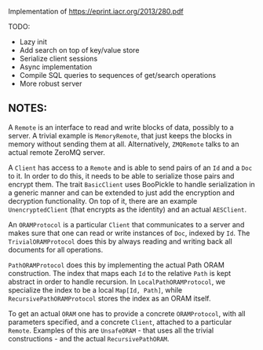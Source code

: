 Implementation of https://eprint.iacr.org/2013/280.pdf

TODO:

* Lazy init
* Add search on top of key/value store
* Serialize client sessions
* Async implementation
* Compile SQL queries to sequences of get/search operations
* More robust server

NOTES:
------

A `Remote` is an interface to read and write blocks of data, possibly to a
server. A trivial example is `MemoryRemote`, that just keeps the blocks in
memory without sending them at all. Alternatively, `ZMQRemote` talks to an
actual remote ZeroMQ server.

A `Client` has access to a `Remote` and is able to send pairs of an `Id` and
a `Doc` to it. In order to do this, it needs to be able to serialize those
pairs and encrypt them. The trait `BasicClient` uses BooPickle to handle
serialization in a generic manner and can be extended to just add the
encryption and decryption functionality. On top of it, there are an example
`UnencryptedClient` (that encrypts as the identity) and an actual `AESClient`.

An `ORAMProtocol` is a particular `Client` that communicates to a server
and makes sure that one can read or write instances of `Doc`, indexed by `Id`.
The `TrivialORAMProtocol` does this by always reading and writing back all
documents for all operations.

`PathORAMProtocol` does this by implementing the actual Path ORAM construction.
The index that maps each `Id` to the relative `Path` is kept abstract in
order to handle recursion. In `LocalPathORAMProtocol`, we specialize the index
to be a local `Map[Id, Path]`, while `RecursivePathORAMProtocol` stores the
index as an ORAM itself.

To get an actual `ORAM` one has to provide a concrete `ORAMProtocol`, with all
parameters specified, and a concrete `Client`, attached to a particular
`Remote`. Examples of this are `UnsafeORAM` - that uses all the trivial
constructions - and the actual `RecursivePathORAM`.